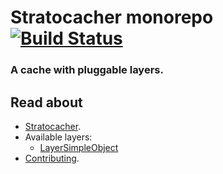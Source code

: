 # Stratocacher monorepo [![Build Status][build-badge-img]][build-url]

### A cache with pluggable layers.

## Read about

- [Stratocacher](packages/stratocacher/README.md).
- Available layers:
    - [LayerSimpleObject](packages/stratocacher-layer-simple-object/README.md)
- [Contributing](CONTRIBUTING.md).

[build-badge-img]: https://travis-ci.org/redfin/stratocacher.png?branch=master
[build-url]: https://travis-ci.org/redfin/stratocacher
